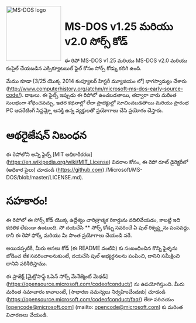 <img width="150" height="150" align="left" style="float: left; margin: 0 10px 0 0;" alt="MS-DOS logo" src="https://github.com/Microsoft/MS-DOS/blob/master/msdos-logo.png">

# MS-DOS v1.25 మరియు v2.0 సోర్స్ కోడ్
ఈ రిపో MS-DOS v1.25 మరియు MS-DOS v2.0 మరియు కంపైల్ చేయబడిన ఎక్సిక్యూటబుల్ ఫైల్ కోసం సోర్స్ కోడ్ను కలిగి ఉంది.

మేము కూడా [3/25 యొక్క 2014 కంప్యూటర్ హిస్టరీ మ్యూజియం లో] భాగస్వామ్యం చేశారు (http://www.computerhistory.org/atchm/microsoft-ms-dos-early-source-code/). దాఖలు. ఈ ఫైల్స్ ఇప్పుడు ఈ రిపోలో ఉంచబడతాయి, తద్వారా వారు మరింత సులభంగా శోధించవచ్చు, ఇతర కథనాల్లో లేదా ప్రాజెక్టుల్లో సూచించబడతాయి మరియు ప్రారంభ PC ఆపరేటింగ్ సిస్టమ్ల్లో ఆసక్తి ఉన్న వ్యక్తులతో ప్రయోగాలు చేసి ప్రయోగం చేస్తారు.

# ఆథరైజేషన్ నిబంధన
ఈ రెపోలోని అన్ని ఫైల్స్ [MIT అధికారీకరణ] (https://en.wikipedia.org/wiki/MIT_License) వివరాల కోసం, ఈ రెపో రూట్ డైరెక్టరీలో (అధికార ఫైలు) చూడండి (https://github.com) /Microsoft/MS-DOS/blob/master/LICENSE.md).

# సహకారం!
ఈ రెపోలో ఈ సోర్స్ కోడ్ యొక్క ఉద్దేశ్యం చారిత్రాత్మక రికార్డును వదిలివేయడం, కాబట్టి ఇది కదలిక లేకుండా ఉంటుంది. సో దయచేసి ** సోర్స్ కోడ్ను సవరించే ఏ పుల్ రిక్వెస్ట్లను పంపవద్దు. కానీ ఈ రెపో ఫోర్క్ మరియు మీ సొంత ప్రయోగాలు చేయండి సరే.

అయినప్పటికీ, మీరు అసలు కోడ్ (ఈ README వంటివి) కు సంబంధించిన కొన్ని ఫైళ్ళను జోడించ లేక సవరించాలనుకుంటే, దయచేసి పుల్ అభ్యర్ధనలను పంపించి, దానిని సమీక్షించి దానిని పరిశీలిస్తాము.

ఈ ప్రాజెక్ట్ [మైక్రోసాఫ్ట్ ఓపెన్ సోర్స్ మేనేజ్మెంట్ మెథడ్] (https://opensource.microsoft.com/codeofconduct/) ను ఉపయోగిస్తుంది. మీరు మరింత సమాచారం కావాలంటే, [సాధారణ సమస్యలు నిర్వహించేందుకు] చూడండి (https://opensource.microsoft.com/codeofconduct/faq/) లేదా పరిచయం [opencode@microsoft.com] (mailto: opencode@microsoft.com) కు మరింత విచారణలు చేయండి.
